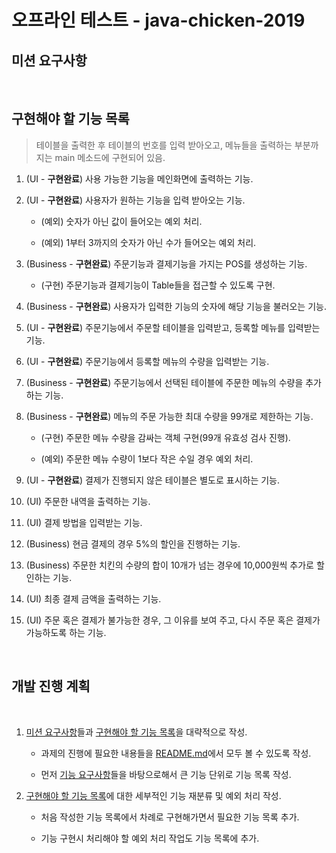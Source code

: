 # 오프라인 테스트 - java-chicken-2019

## 미션 요구사항

<br>

## 구현해야 할 기능 목록

> 테이블을 출력한 후 테이블의 번호를 입력 받아오고, 메뉴들을 출력하는 부분까지는 main 메소드에 구현되어 있음.

1. (UI - **구현완료**) 사용 가능한 기능을 메인화면에 출력하는 기능.

2. (UI - **구현완료**) 사용자가 원하는 기능을 입력 받아오는 기능.

   - (예외) 숫자가 아닌 값이 들어오는 예외 처리.

   - (예외) 1부터 3까지의 숫자가 아닌 수가 들어오는 예외 처리.

3. (Business - **구현완료**) 주문기능과 결제기능을 가지는 POS를 생성하는 기능.

   - (구현) 주문기능과 결제기능이 Table들을 접근할 수 있도록 구현.

4. (Business - **구현완료**) 사용자가 입력한 기능의 숫자에 해당 기능을 불러오는 기능.

5. (UI - **구현완료**) 주문기능에서 주문할 테이블을 입력받고, 등록할 메뉴를 입력받는 기능.

6. (UI - **구현완료**) 주문기능에서 등록할 메뉴의 수량을 입력받는 기능.

7. (Business - **구현완료**) 주문기능에서 선택된 테이블에 주문한 메뉴의 수량을 추가하는 기능.

8. (Business - **구현완료**) 메뉴의 주문 가능한 최대 수량을 99개로 제한하는 기능.

   - (구현) 주문한 메뉴 수량을 감싸는 객체 구현(99개 유효성 검사 진행).

   - (예외) 주문한 메뉴 수량이 1보다 작은 수일 경우 예외 처리.

9. (UI - **구현완료**) 결제가 진행되지 않은 테이블은 별도로 표시하는 기능.

10. (UI) 주문한 내역을 출력하는 기능.

11. (UI) 결제 방법을 입력받는 기능.

12. (Business) 현금 결제의 경우 5%의 할인을 진행하는 기능.

13. (Business) 주문한 치킨의 수량의 합이 10개가 넘는 경우에 10,000원씩 추가로 할인하는 기능.

14. (UI) 최종 결제 금액을 출력하는 기능.

15. (UI) 주문 혹은 결제가 불가능한 경우, 그 이유를 보여 주고, 다시 주문 혹은 결제가 가능하도록 하는 기능.

<br>

## 개발 진행 계획

<br>

1. [미션 요구사항](##-미션-요구사항)들과 [구현해야 할 기능 목록](##-구현해야-할-기능-목록)을 대략적으로 작성.

   - 과제의 진행에 필요한 내용들을 [README.md](/README.md)에서 모두 볼 수 있도록 작성.

   - 먼저 [기능 요구사항](###-기능-요구사항)들을 바탕으로해서 큰 기능 단위로 기능 목록 작성.

2. [구현해야 할 기능 목록](##-구현해야-할-기능-목록)에 대한 세부적인 기능 재분류 및 예외 처리 작성.

   - 처음 작성한 기능 목록에서 차례로 구현해가면서 필요한 기능 목록 추가.

   - 기능 구현시 처리해야 할 예외 처리 작업도 기능 목록에 추가.
